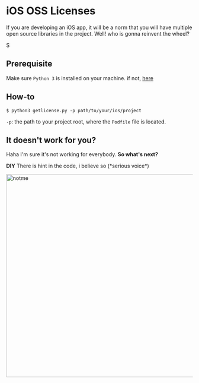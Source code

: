 # iOS OSS Licenses 
If you are developing an iOS app, it will be a norm that you will have multiple open source libraries in the project. Well! who is gonna reinvent the wheel? 

S

## Prerequisite
Make sure `Python 3` is installed on your machine. if not, [here](https://www.python.org/downloads/)

## How-to
```
$ python3 getlicense.py -p path/to/your/ios/project
```
`-p`: the path to your project root, where the `Podfile` file is located. 

## It doesn't work for you? 
Haha I'm sure it's not working for everybody. **So what's next?**

**DIY** There is hint in the code, i believe so (\*serious voice\*)

<img width="547" alt="notme" src="https://user-images.githubusercontent.com/27178862/113502456-0009b500-955f-11eb-89ec-477ca9750677.png">

